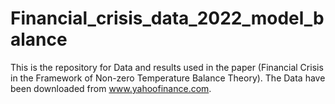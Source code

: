 # Financial_crisis_data_2022_model_balance
This is the repository for Data and results used in the paper (Financial Crisis in the Framework of Non-zero Temperature Balance Theory). The Data have been downloaded from www.yahoofinance.com. 
